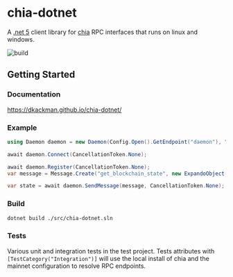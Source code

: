 # chia-dotnet
A [.net 5](https://dotnet.microsoft.com/download/dotnet/5.0) client library for [chia](https://github.com/Chia-Network/chia-blockchain) RPC interfaces that runs on linux and windows.

![build](https://github.com/dkackman/chia-dotnet/actions/workflows/dotnet.yml/badge.svg)

## Getting Started

### Documentation
https://dkackman.github.io/chia-dotnet/

### Example

```csharp
using Daemon daemon = new Daemon(Config.Open().GetEndpoint("daemon"), "my-fancy-service");

await daemon.Connect(CancellationToken.None);

await daemon.Register(CancellationToken.None);
var message = Message.Create("get_blockchain_state", new ExpandoObject(), ServiceNames.FullNode, daemon.ServiceName);

var state = await daemon.SendMessage(message, CancellationToken.None);
```

### Build 

````bash
dotnet build ./src/chia-dotnet.sln
````

### Tests

Various unit and integration tests in the test project. Tests attributes with `[TestCategory("Integration")]` will use the local install of chia and the mainnet configuration to resolve RPC endpoints. 
